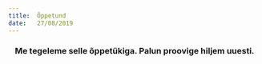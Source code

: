 ```yaml
---
title:  Õppetund
date:   27/08/2019
---
```


### <center>Me tegeleme selle õppetükiga. Palun proovige hiljem uuesti.</center>